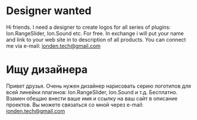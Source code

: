 # Designer wanted

Hi friends. I need a designer to create logos for all series of plugins: Ion.RangeSlider, Ion.Sound etc.
For free. In exchange i will put your name and link to your web site in to description of all products.
You can connect me via e-mail: ionden.tech@gmail.com

# Ищу дизайнера

Привет друзья. Очень нужен дизайнер нарисовать серию логотипов для всей линейки плагинов: Ion.RangeSlider, Ion.Sound и т.д.
Бесплатно. Взамен обещаю внести ваше имя и ссылку на ваш сайт в описание проектов.
Вы можете связаться со мной через e-mail: ionden.tech@gmail.com
